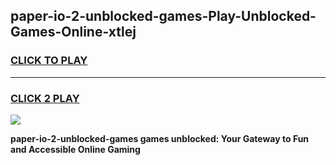 
## paper-io-2-unblocked-games-Play-Unblocked-Games-Online-xtlej
<h3>
<a href="https://premium76.site?title=paper-io-2-unblocked-games&ref=25A">CLICK TO PLAY</a></h3>
<hr>

<h3>
<a href="https://premium76.site?title=paper-io-2-unblocked-games&ref=25A">CLICK 2 PLAY</a>
  
</h3>

<a href="https://premium76.site?title=paper-io-2-unblocked-games&ref=25A"><img src="https://clearcache.store/games.png"></a>


**paper-io-2-unblocked-games games unblocked: Your Gateway to Fun and Accessible Online Gaming**
